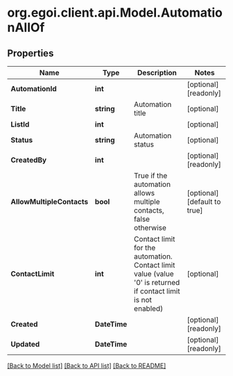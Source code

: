 
# org.egoi.client.api.Model.AutomationAllOf

## Properties

Name | Type | Description | Notes
------------ | ------------- | ------------- | -------------
**AutomationId** | **int** |  | [optional] [readonly] 
**Title** | **string** | Automation title | [optional] 
**ListId** | **int** |  | [optional] 
**Status** | **string** | Automation status | [optional] 
**CreatedBy** | **int** |  | [optional] [readonly] 
**AllowMultipleContacts** | **bool** | True if the automation allows multiple contacts, false otherwise | [optional] [default to true]
**ContactLimit** | **int** | Contact limit for the automation. Contact limit value (value &#39;0&#39; is returned if contact                                 limit is not enabled) | [optional] 
**Created** | **DateTime** |  | [optional] [readonly] 
**Updated** | **DateTime** |  | [optional] [readonly] 

[[Back to Model list]](../README.md#documentation-for-models)
[[Back to API list]](../README.md#documentation-for-api-endpoints)
[[Back to README]](../README.md)

